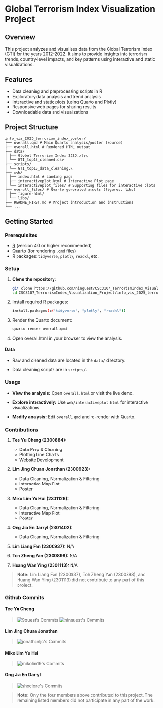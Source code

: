 # Global Terrorism Index Visualization Project

## Overview

This project analyzes and visualizes data from the Global Terrorism Index (GTI) for the years 2012–2022. It aims to provide insights into terrorism trends, country-level impacts, and key patterns using interactive and static visualizations.

## Features

- Data cleaning and preprocessing scripts in R
- Exploratory data analysis and trend analysis
- Interactive and static plots (using Quarto and Plotly)
- Responsive web pages for sharing results
- Downloadable data and visualizations

## Project Structure

```
info_vis_2025_terrorism_index_poster/ 
├── overall.qmd # Main Quarto analysis/poster (source) 
├── overall.html # Rendered HTML output 
├── data/ 
│ ├── Global Terrorism Index 2023.xlsx 
│ └── GTI_top15_cleaned.csv 
├── scripts/ 
│ └── GTI_top15_data_cleaning.R 
├── web/ 
│ ├── index.html # Landing page 
│ ├── interactiveplot.html # Interactive Plot page 
│ └── interactiveplot_files/ # Supporting files for interactive plots 
├── overall_files/ # Quarto-generated assets (figures, libs) 
│ ├── figure-html/ 
│ └── libs/ 
├── README_FIRST.md # Project introduction and instructions 
└── ...
```

## Getting Started

### Prerequisites

- [R](https://cran.r-project.org/) (version 4.0 or higher recommended)
- [Quarto](https://quarto.org/) (for rendering `.qmd` files)
- R packages: `tidyverse`, `plotly`, `readxl`, etc.

### Setup

1. **Clone the repository:**
   ```sh
   git clone https://github.com/ninguest/CSC3107_TerrorismIndex_Visualization_Project.git
   cd CSC3107_TerrorismIndex_Visualization_Project/info_vis_2025_terrorism_index_poster
   ```

2. Install required R packages:
    ```sh
    install.packages(c("tidyverse", "plotly", "readxl"))
    ```

3. Render the Quarto document:
    ```sh
    quarto render overall.qmd
    ```

4. Open overall.html in your browser to view the analysis.

#### Data 

- Raw and cleaned data are located in the `data/` directory.
  
- Data cleaning scripts are in `scripts/`.

### Usage 

- **View the analysis:** Open `overall.html` or visit the live demo.
  
- **Explore interactively:** Use `web/interactiveplot.html` for interactive visualizations.
  
- **Modify analysis:** Edit `overall.qmd` and re-render with Quarto.

### Contributions

1. **Tee Yu Cheng (2300884):** 
    - Data Prep & Cleaning 
    - Plotting Line Charts
    - Website Development

2. **Lim Jing Chuan Jonathan (2300923):**
    - Data Cleaning, Normalization & Filtering
    - Interactive Map Plot
    - Poster

3. **Miko Lim Yu Hui (2301126):**
    - Data Cleaning, Normalization & Filtering
    - Interactive Map Plot
    - Poster

4. **Ong Jia En Darryl (2301402):** 
    - Data Cleaning, Normalization & Filtering

5. **Lim Liang Fan (2300937):** N/A

6. **Toh Zheng Yan (2300898):** N/A

7. **Huang Wan Ying (2301113):** N/A

> **Note:** Lim Liang Fan (2300937), Toh Zheng Yan (2300898), and Huang Wan Ying (2301113) did not contribute to any part of this project.

### Github Commits

#### Tee Yu Cheng
> ![9guest's Commits](https://github.com/user-attachments/assets/61692bfc-856d-41f1-a369-8cf12ce84cdd)
> ![ninguest's Commits](https://github.com/user-attachments/assets/e7e32735-bf6d-416d-84f4-53054266bf5d)

#### Lim Jing Chuan Jonathan
> ![jonathanljc's Commits](https://github.com/user-attachments/assets/ffb55407-f48c-443d-889f-173fc319f21f)

#### Miko Lim Yu Hui
> ![mikolim19's Commits](https://github.com/user-attachments/assets/98a5a079-1b4e-4c28-bdf8-68de79db72d0)

#### Ong Jia En Darryl
> ![shxclone's Commits](https://github.com/user-attachments/assets/89cccee7-e109-4062-bed0-3265d87e4295)


> **Note:** Only the four members above contributed to this project. The remaining listed members did not participate in any part of the work.
